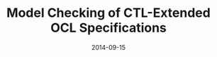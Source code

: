 ---
abstract: ''
authors:
- Robert Bill
- Sebastian Gabmeyer
- Petra Kaufmann
- Martina Seidl
date: '2014-09-15'
featured: false
links:
- name: Publik
  url: https://publik.tuwien.ac.at/showentry.php?ID=233360&lang=2
publication_types:
- '1'
publishDate: '2014-09-15'
title: Model Checking of CTL-Extended OCL Specifications
url_pdf: http://link.springer.com/chapter/10.1007%2F978-3-319-11245-9_13
---